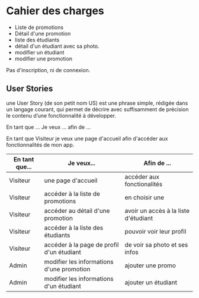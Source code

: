 # Cahier des charges

- Liste de promotions
- Détail d'une promotion
- liste des étudiants
- détail d'un étudiant avec sa photo.
- modifier un étudiant
- modifier une promotion

Pas d'inscription, ni de connexion.

## User Stories

une User Story (de son petit nom US) est une phrase simple, rédigée dans un langage courant, qui permet de décrire avec suffisamment de précision le contenu d’une fonctionnalité à développer.

En tant que ... Je veux ... afin de ...

En tant que Visiteur je veux une page d'accueil afin d'accéder aux fonctionnalités de mon app.

|En tant que...| Je veux... | Afin de ...|
|--------------|------------|------------|
| Visiteur | une page d'accueil | accéder aux fonctionalités
| Visiteur | accéder à la liste de promotions | en choisir une
| Visiteur | accéder au détail d'une promotion | avoir un accès à la liste d'étudiant
| Visiteur | accéder à la liste des étudiants | pouvoir voir leur profil
| Visiteur | accéder à la page de profil d'un étudiant | de voir sa photo et ses infos
| Admin | modifier les informations d'une promotion | ajouter une promo|
| Admin | modifier les informations d'un étudiant | ajouter un étudiant
